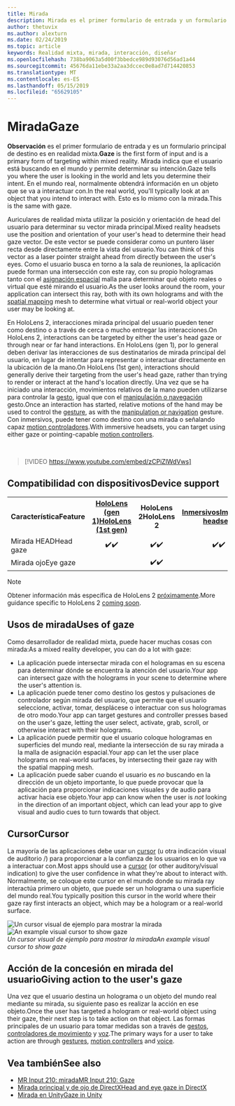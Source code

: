```yaml
---
title: Mirada
description: Mirada es el primer formulario de entrada y un formulario principal de destino es en realidad mixta.
author: thetuvix
ms.author: alexturn
ms.date: 02/24/2019
ms.topic: article
keywords: Realidad mixta, mirada, interacción, diseñar
ms.openlocfilehash: 738ba9063a5d00f3bbedce989d93076d56ad1a44
ms.sourcegitcommit: 45676da11ebe33a2aa3dccec0e8ad7d714420853
ms.translationtype: MT
ms.contentlocale: es-ES
ms.lasthandoff: 05/15/2019
ms.locfileid: "65629105"
---
```

# <a name="gaze"></a><span data-ttu-id="d14ff-104">Mirada</span><span class="sxs-lookup"><span data-stu-id="d14ff-104">Gaze</span></span>

<span data-ttu-id="d14ff-105">**Observación** es el primer formulario de entrada y es un formulario principal de destino es en realidad mixta.</span><span class="sxs-lookup"><span data-stu-id="d14ff-105">**Gaze** is the first form of input and is a primary form of targeting within mixed reality.</span></span> <span data-ttu-id="d14ff-106">Mirada indica que el usuario está buscando en el mundo y permite determinar su intención.</span><span class="sxs-lookup"><span data-stu-id="d14ff-106">Gaze tells you where the user is looking in the world and lets you determine their intent.</span></span> <span data-ttu-id="d14ff-107">En el mundo real, normalmente obtendrá información en un objeto que se va a interactuar con.</span><span class="sxs-lookup"><span data-stu-id="d14ff-107">In the real world, you'll typically look at an object that you intend to interact with.</span></span> <span data-ttu-id="d14ff-108">Esto es lo mismo con la mirada.</span><span class="sxs-lookup"><span data-stu-id="d14ff-108">This is the same with gaze.</span></span>

<span data-ttu-id="d14ff-109">Auriculares de realidad mixta utilizar la posición y orientación de head del usuario para determinar su vector mirada principal.</span><span class="sxs-lookup"><span data-stu-id="d14ff-109">Mixed reality headsets use the position and orientation of your user's head to determine their head gaze vector.</span></span> <span data-ttu-id="d14ff-110">De este vector se puede considerar como un puntero láser recta desde directamente entre la vista del usuario.</span><span class="sxs-lookup"><span data-stu-id="d14ff-110">You can think of this vector as a laser pointer straight ahead from directly between the user's eyes.</span></span> <span data-ttu-id="d14ff-111">Como el usuario busca en torno a la sala de reuniones, la aplicación puede forman una intersección con este ray, con su propio hologramas tanto con el [asignación espacial](spatial-mapping.md) malla para determinar qué objeto reales o virtual que esté mirando el usuario.</span><span class="sxs-lookup"><span data-stu-id="d14ff-111">As the user looks around the room, your application can intersect this ray, both with its own holograms and with the [spatial mapping](spatial-mapping.md) mesh to determine what virtual or real-world object your user may be looking at.</span></span>

<span data-ttu-id="d14ff-112">En HoloLens 2, interacciones mirada principal del usuario pueden tener como destino o a través de cerca o mucho entregar las interacciones.</span><span class="sxs-lookup"><span data-stu-id="d14ff-112">On HoloLens 2, interactions can be targeted by either the user's head gaze or through near or far hand interactions.</span></span>  <span data-ttu-id="d14ff-113">En HoloLens (gen 1), por lo general deben derivar las interacciones de sus destinatarios de mirada principal del usuario, en lugar de intentar para representar o interactuar directamente en la ubicación de la mano.</span><span class="sxs-lookup"><span data-stu-id="d14ff-113">On HoloLens (1st gen), interactions should generally derive their targeting from the user's head gaze, rather than trying to render or interact at the hand's location directly.</span></span> <span data-ttu-id="d14ff-114">Una vez que se ha iniciado una interacción, movimientos relativos de la mano pueden utilizarse para controlar la [gesto](gestures.md), igual que con el [manipulación o navegación](gestures.md#composite-gestures) gesto.</span><span class="sxs-lookup"><span data-stu-id="d14ff-114">Once an interaction has started, relative motions of the hand may be used to control the [gesture](gestures.md), as with the [manipulation or navigation](gestures.md#composite-gestures) gesture.</span></span> <span data-ttu-id="d14ff-115">Con inmersivos, puede tener como destino con una mirada o señalando capaz [motion controladores](motion-controllers.md).</span><span class="sxs-lookup"><span data-stu-id="d14ff-115">With immersive headsets, you can target using either gaze or pointing-capable [motion controllers](motion-controllers.md).</span></span>

<br>

>[!VIDEO https://www.youtube.com/embed/zCPiZlWdVws]

## <a name="device-support"></a><span data-ttu-id="d14ff-116">Compatibilidad con dispositivos</span><span class="sxs-lookup"><span data-stu-id="d14ff-116">Device support</span></span>

<table>
<tr>
<th><span data-ttu-id="d14ff-117">Característica</span><span class="sxs-lookup"><span data-stu-id="d14ff-117">Feature</span></span></th><th style="width:150px"> <span data-ttu-id="d14ff-118"><a href="hololens-hardware-details.md">HoloLens (gen 1)</a></span><span class="sxs-lookup"><span data-stu-id="d14ff-118"><a href="hololens-hardware-details.md">HoloLens (1st gen)</a></span></span></th><th style="width:150px"><span data-ttu-id="d14ff-119">HoloLens 2</span><span class="sxs-lookup"><span data-stu-id="d14ff-119">HoloLens 2</span></span></th><th style="width:150px"> <span data-ttu-id="d14ff-120"><a href="immersive-headset-hardware-details.md">Inmersivos</a></span><span class="sxs-lookup"><span data-stu-id="d14ff-120"><a href="immersive-headset-hardware-details.md">Immersive headsets</a></span></span></th>
</tr><tr>
<td> <span data-ttu-id="d14ff-121">Mirada HEAD</span><span class="sxs-lookup"><span data-stu-id="d14ff-121">Head gaze</span></span></td><td style="text-align: center;"> <span data-ttu-id="d14ff-122">✔️</span><span class="sxs-lookup"><span data-stu-id="d14ff-122">✔️</span></span></td><td style="text-align: center;"> <span data-ttu-id="d14ff-123">✔️</span><span class="sxs-lookup"><span data-stu-id="d14ff-123">✔️</span></span></td><td style="text-align: center;"> <span data-ttu-id="d14ff-124">✔️</span><span class="sxs-lookup"><span data-stu-id="d14ff-124">✔️</span></span></td>
</tr><tr>
<td> <span data-ttu-id="d14ff-125">Mirada ojo</span><span class="sxs-lookup"><span data-stu-id="d14ff-125">Eye gaze</span></span></td><td></td><td style="text-align: center;"><span data-ttu-id="d14ff-126">✔️</span><span class="sxs-lookup"><span data-stu-id="d14ff-126">✔️</span></span></td><td></td>
</tr>
</table>

> [!NOTE]
> <span data-ttu-id="d14ff-127">Obtener información más específica de HoloLens 2 [próximamente](index.md#news-and-notes).</span><span class="sxs-lookup"><span data-stu-id="d14ff-127">More guidance specific to HoloLens 2 [coming soon](index.md#news-and-notes).</span></span>


## <a name="uses-of-gaze"></a><span data-ttu-id="d14ff-128">Usos de mirada</span><span class="sxs-lookup"><span data-stu-id="d14ff-128">Uses of gaze</span></span>

<span data-ttu-id="d14ff-129">Como desarrollador de realidad mixta, puede hacer muchas cosas con mirada:</span><span class="sxs-lookup"><span data-stu-id="d14ff-129">As a mixed reality developer, you can do a lot with gaze:</span></span>
* <span data-ttu-id="d14ff-130">La aplicación puede intersectar mirada con el hologramas en su escena para determinar dónde se encuentra la atención del usuario.</span><span class="sxs-lookup"><span data-stu-id="d14ff-130">Your app can intersect gaze with the holograms in your scene to determine where the user's attention is.</span></span>
* <span data-ttu-id="d14ff-131">La aplicación puede tener como destino los gestos y pulsaciones de controlador según mirada del usuario, que permite que el usuario seleccione, activar, tomar, desplácese o interactuar con sus hologramas de otro modo.</span><span class="sxs-lookup"><span data-stu-id="d14ff-131">Your app can target gestures and controller presses based on the user's gaze, letting the user select, activate, grab, scroll, or otherwise interact with their holograms.</span></span>
* <span data-ttu-id="d14ff-132">La aplicación puede permitir que el usuario coloque hologramas en superficies del mundo real, mediante la intersección de su ray mirada a la malla de asignación espacial.</span><span class="sxs-lookup"><span data-stu-id="d14ff-132">Your app can let the user place holograms on real-world surfaces, by intersecting their gaze ray with the spatial mapping mesh.</span></span>
* <span data-ttu-id="d14ff-133">La aplicación puede saber cuando el usuario es *no* buscando en la dirección de un objeto importante, lo que puede provocar que la aplicación para proporcionar indicaciones visuales y de audio para activar hacia ese objeto.</span><span class="sxs-lookup"><span data-stu-id="d14ff-133">Your app can know when the user is *not* looking in the direction of an important object, which can lead your app to give visual and audio cues to turn towards that object.</span></span>

## <a name="cursor"></a><span data-ttu-id="d14ff-134">Cursor</span><span class="sxs-lookup"><span data-stu-id="d14ff-134">Cursor</span></span>

<span data-ttu-id="d14ff-135">La mayoría de las aplicaciones debe usar un [cursor](cursors.md) (u otra indicación visual de auditorio /) para proporcionar a la confianza de los usuarios en lo que va a interactuar con.</span><span class="sxs-lookup"><span data-stu-id="d14ff-135">Most apps should use a [cursor](cursors.md) (or other auditory/visual indication) to give the user confidence in what they're about to interact with.</span></span> <span data-ttu-id="d14ff-136">Normalmente, se coloque este cursor en el mundo donde su mirada ray interactúa primero un objeto, que puede ser un holograma o una superficie del mundo real.</span><span class="sxs-lookup"><span data-stu-id="d14ff-136">You typically position this cursor in the world where their gaze ray first interacts an object, which may be a hologram or a real-world surface.</span></span>

<span data-ttu-id="d14ff-137">![Un cursor visual de ejemplo para mostrar la mirada](images/cursor.jpg)</span><span class="sxs-lookup"><span data-stu-id="d14ff-137">![An example visual cursor to show gaze](images/cursor.jpg)</span></span><br>
<span data-ttu-id="d14ff-138">*Un cursor visual de ejemplo para mostrar la mirada*</span><span class="sxs-lookup"><span data-stu-id="d14ff-138">*An example visual cursor to show gaze*</span></span>

## <a name="giving-action-to-the-users-gaze"></a><span data-ttu-id="d14ff-139">Acción de la concesión en mirada del usuario</span><span class="sxs-lookup"><span data-stu-id="d14ff-139">Giving action to the user's gaze</span></span>

<span data-ttu-id="d14ff-140">Una vez que el usuario destina un holograma o un objeto del mundo real mediante su mirada, su siguiente paso es realizar la acción en ese objeto.</span><span class="sxs-lookup"><span data-stu-id="d14ff-140">Once the user has targeted a hologram or real-world object using their gaze, their next step is to take action on that object.</span></span> <span data-ttu-id="d14ff-141">Las formas principales de un usuario para tomar medidas son a través de [gestos](gestures.md), [controladores de movimiento](motion-controllers.md) y [voz](voice-input.md).</span><span class="sxs-lookup"><span data-stu-id="d14ff-141">The primary ways for a user to take action are through [gestures](gestures.md), [motion controllers](motion-controllers.md) and [voice](voice-input.md).</span></span>

## <a name="see-also"></a><span data-ttu-id="d14ff-142">Vea también</span><span class="sxs-lookup"><span data-stu-id="d14ff-142">See also</span></span>
* [<span data-ttu-id="d14ff-143">MR Input 210: mirada</span><span class="sxs-lookup"><span data-stu-id="d14ff-143">MR Input 210: Gaze</span></span>](holograms-210.md)
* [<span data-ttu-id="d14ff-144">Mirada principal y de ojo de DirectX</span><span class="sxs-lookup"><span data-stu-id="d14ff-144">Head and eye gaze in DirectX</span></span>](gaze-in-directx.md)
* [<span data-ttu-id="d14ff-145">Mirada en Unity</span><span class="sxs-lookup"><span data-stu-id="d14ff-145">Gaze in Unity</span></span>](gaze-in-unity.md)
